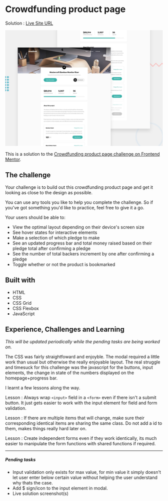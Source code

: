 # Crowdfunding product page

Solution : [Live Site URL](https://frontend-mentor-challenges-ecru.vercel.app/crowdfunding-product-page/)

![Design preview for the Crowdfunding product page coding challenge](./design/desktop-preview.jpg)

This is a solution to the [Crowdfunding product page challenge on Frontend Mentor](https://www.frontendmentor.io/challenges/crowdfunding-product-page-7uvcZe7ZR).

## The challenge

Your challenge is to build out this crowdfunding product page and get it looking as close to the design as possible.

You can use any tools you like to help you complete the challenge. So if you've got something you'd like to practice, feel free to give it a go.

Your users should be able to:

- View the optimal layout depending on their device's screen size
- See hover states for interactive elements
- Make a selection of which pledge to make
- See an updated progress bar and total money raised based on their pledge total after confirming a pledge
- See the number of total backers increment by one after confirming a pledge
- Toggle whether or not the product is bookmarked

## Built with

- HTML
- CSS
- CSS Grid
- CSS Flexbox
- JavaScript

## Experience, Challenges and Learning

_This will be updated periodically while the pending tasks are being worked on._

The CSS was fairly straightfoward and enjoyble. The modal required a little work than usual but otherwise the really enjoyable layout.
The real struggle and timesuck for this challenge was the javascript for the buttons, input elements, the change in state of the numbers displayed on the homepage+progress bar.

I learnt a few lessons along the way.

Lesson : Always wrap `<input>` field in a `<form>` even if there isn't a submit button. It just gets easier to work with the input element for field and form validation.

Lesson : If there are multiple items that will change, make sure their corresponding identical items are sharing the same class. Do not add a id to them, makes things really hard later on.

Lesson : Create independent forms even if they work identically, its much easier to manipulate the form functions with shared functions if required.

---

##### Pending tasks

- Input validation only exists for max value, for min value it simply doesn't let user enter below certain value without helping the user understand why thats the case.
- Add $ sign/icon to the input element in modal.
- Live solution screenshot(s)
